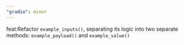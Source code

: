 ```yaml
---
"gradio": minor
---
```


feat:Refactor `example_inputs()`, separating its logic into two separate methods: `example_payload()` and `example_value()`

